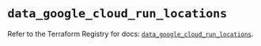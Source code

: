 # `data_google_cloud_run_locations`

Refer to the Terraform Registry for docs: [`data_google_cloud_run_locations`](https://registry.terraform.io/providers/hashicorp/google-beta/6.37.0/docs/data-sources/google_cloud_run_locations).
